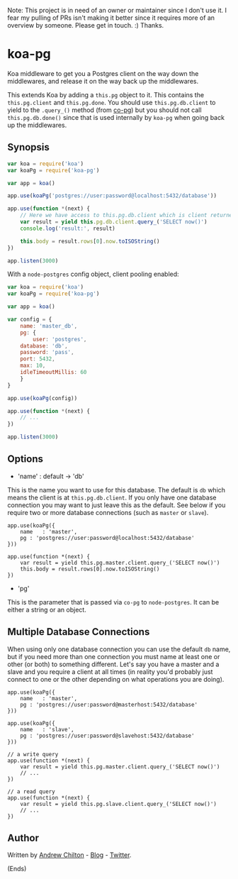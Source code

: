 Note: This project is in need of an owner or maintainer since I don't use it. I fear my pulling of PRs isn't making it better since it requires more of an overview by someone. Please get in touch. :) Thanks.

# koa-pg #

Koa middleware to get you a Postgres client on the way down the middlewares, and release it on the way back up the
middlewares.

This extends Koa by adding a `this.pg` object to it. This contains the `this.pg.client` and `this.pg.done`. You should
use `this.pg.db.client` to yield to the `.query_()` method (from [co-pg](https://npmjs.org/package/co-pg)) but you should
not call `this.pg.db.done()` since that is used internally by `koa-pg` when going back up the middlewares.

## Synopsis ##

```js
var koa = require('koa')
var koaPg = require('koa-pg')

var app = koa()

app.use(koaPg('postgres://user:password@localhost:5432/database'))

app.use(function *(next) {
    // Here we have access to this.pg.db.client which is client returned from pg.connect().
    var result = yield this.pg.db.client.query_('SELECT now()')
    console.log('result:', result)

    this.body = result.rows[0].now.toISOString()
})

app.listen(3000)
```

With a `node-postgres` config object, client pooling enabled:

```js
var koa = require('koa')
var koaPg = require('koa-pg')

var app = koa()

var config = {
    name: 'master_db',
    pg: {
        user: 'postgres',
	database: 'db',
	password: 'pass',
	port: 5432,
	max: 10,
	idleTimeoutMillis: 60
    }
}	

app.use(koaPg(config))

app.use(function *(next) {
    // ...
})

app.listen(3000)
```

## Options ##

* 'name' : default -> 'db'

This is the name you want to use for this database. The default is `db` which means the client is
at `this.pg.db.client`. If you only have one database connection you may want to just leave this as
the default. See below if you require two or more database connections (such as `master` or `slave`).

```
app.use(koaPg({
    name   : 'master',
    pg : 'postgres://user:password@localhost:5432/database'
}))

app.use(function *(next) {
    var result = yield this.pg.master.client.query_('SELECT now()')
    this.body = result.rows[0].now.toISOString()
})
```

* 'pg'

This is the parameter that is passed via `co-pg` to `node-postgres`. It can be
either a string or an object.

## Multiple Database Connections ##

When using only one database connection you can use the default `db` name, but if you need more than one
connection you must name at least one or other (or both) to something different. Let's say you have a master
and a slave and you require a client at all times (in reality you'd probably just connect to one or the other
depending on what operations you are doing).

```
app.use(koaPg({
    name   : 'master',
    pg : 'postgres://user:password@masterhost:5432/database'
}))

app.use(koaPg({
    name   : 'slave',
    pg : 'postgres://user:password@slavehost:5432/database'
}))

// a write query
app.use(function *(next) {
    var result = yield this.pg.master.client.query_('SELECT now()')
    // ...
})

// a read query
app.use(function *(next) {
    var result = yield this.pg.slave.client.query_('SELECT now()')
    // ...
})
```

## Author ##

Written by [Andrew Chilton](http://chilts.org/) - [Blog](http://chilts.org/blog/) -
[Twitter](https://twitter.com/andychilton).

(Ends)
